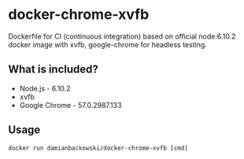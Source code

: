 # docker-chrome-xvfb

Dockerfile for CI (continuous integration) based on official node:6.10.2 docker image with xvfb, google-chrome for headless testing.

## What is included?

* Node.js - 6.10.2
* xvfb
* Google Chrome - 57.0.2987.133

## Usage 

```
docker run damianbackowski/docker-chrome-xvfb [cmd]
```